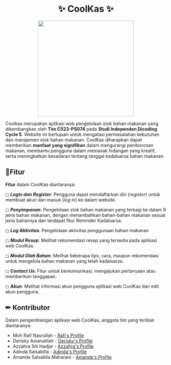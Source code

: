 <h1 align="center">✨ CoolKas ✨</h1>

<p align="center">
  <img width="300" height="300" src="https://github.com/Raplerttt/CoolKas/blob/master/public/assets/coolkas.png">
</p>

Coolkas merupakan aplikasi web pengelolaan stok bahan makanan yang dikembangkan oleh **Tim C523-PS074** pada **Studi Independen Dicoding Cycle 5**. Website ini bertujuan untuk mengatasi permasalahan kebutuhan dan manajemen stok bahan makanan. CoolKas diharapkan dapat memberikan **manfaat yang signifikan** dalam mengurangi pemborosan makanan, membantu pengguna dalam memasak hidangan yang kreatif, serta meningkatkan kesadaran tentang tanggal kadaluarsa bahan makanan.

## 📝Fitur
**Fitur** dalam CoolKas diantaranya:

◻ ***Login dan Register***: Pengguna dapat mendaftarkan diri (*register*) untuk membuat akun dan masuk (*log in*) ke dalam website.

◻ ***Penyimpanan***: Pengelolaan stok bahan makanan yang terbagi ke dalam 9 jenis bahan makanan, dengan menambahkan bahan-bahan makanan sesuai jenis bahannya dan terdapat fitur Reminder Kadaluarsa.

◻ ***Log Aktivitas***: Pengelolaan aktivitas penggunaan bahan makanan

◻ ***Modul Resep***: Melihat rekomendasi resep yang tersedia pada aplikasi web CoolKas.

◻ ***Modul Olah Bahan***: Melihat beberapa tips, cara, maupun rekomendasi untuk mengelola bahan makanan yang telah kadaluarsa.

◻ ***Contact Us***: Fitur untuk berkomunikasi, mengajukan pertanyaan atau memberikan tanggapan.

◻ ***Akun***: Melihat informasi akun pengguna aplikasi web CoolKas dan edit akun pengguna.

## ✏ Kontributor

Dalam pengembangan aplikasi web CoolKas, anggota tim yang terlibat diantaranya:
- Moh Rafi Nasrullah - [Rafi's Profile](https://github.com/Raplerttt)
- Derisky Amanatilah - [Derisky's Profile](https://github.com/Shaldy77)
- Azzahra Siti Hadjar - [Azzahra's Profile](https://github.com/Azzahrasth)
- Adinda Salsabilla - [Adinda's Profile](https://github.com/diendasls)
- Amanda Salsabila Maharani - [Amanda's Profile](https://github.com/mandasalsa12)

